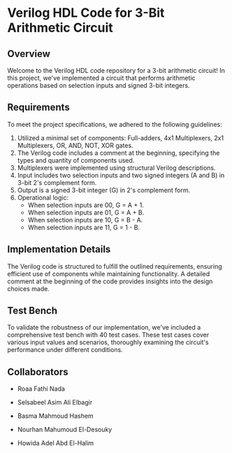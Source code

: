 # Verilog HDL Code for 3-Bit Arithmetic Circuit

## Overview
Welcome to the Verilog HDL code repository for a 3-bit arithmetic circuit! In this project, we've implemented a circuit that performs arithmetic operations based on selection inputs and signed 3-bit integers.

## Requirements
To meet the project specifications, we adhered to the following guidelines:

1. Utilized a minimal set of components: Full-adders, 4x1 Multiplexers, 2x1 Multiplexers, OR, AND, NOT, XOR gates.
2. The Verilog code includes a comment at the beginning, specifying the types and quantity of components used.
3. Multiplexers were implemented using structural Verilog descriptions.
4. Input includes two selection inputs and two signed integers (A and B) in 3-bit 2's complement form.
5. Output is a signed 3-bit integer (G) in 2's complement form.
6. Operational logic:
   - When selection inputs are 00, G = A + 1.
   - When selection inputs are 01, G = A + B.
   - When selection inputs are 10, G = B - A.
   - When selection inputs are 11, G = 1 - B.

## Implementation Details
The Verilog code is structured to fulfill the outlined requirements, ensuring efficient use of components while maintaining functionality. A detailed comment at the beginning of the code provides insights into the design choices made.

## Test Bench
To validate the robustness of our implementation, we've included a comprehensive test bench with 40 test cases. These test cases cover various input values and scenarios, thoroughly examining the circuit's performance under different conditions.

## Collaborators 
- Roaa Fathi Nada

- Selsabeel Asim Ali Elbagir

- Basma Mahmoud Hashem

- Nourhan Mahumoud El-Desouky

- Howida Adel Abd El-Halim
